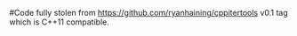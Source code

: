 #Code fully stolen from https://github.com/ryanhaining/cppitertools v0.1 tag which is C++11 compatible.